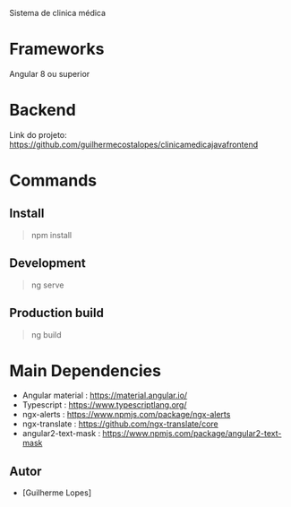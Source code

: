 Sistema de clinica médica

# Frameworks

Angular 8 ou superior

# Backend

Link do projeto: https://github.com/guilhermecostalopes/clinicamedicajavafrontend 

# Commands

## Install

> npm install

## Development

> ng serve

## Production build

> ng build

# Main Dependencies

- Angular material : https://material.angular.io/
- Typescript : https://www.typescriptlang.org/
- ngx-alerts : https://www.npmjs.com/package/ngx-alerts
- ngx-translate : https://github.com/ngx-translate/core
- angular2-text-mask : https://www.npmjs.com/package/angular2-text-mask

## Autor

- [Guilherme Lopes]
